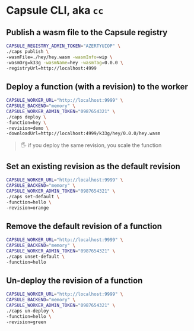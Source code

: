 # Capsule CLI, aka `cc`

## Publish a wasm file to the Capsule registry

```bash
CAPSULE_REGISTRY_ADMIN_TOKEN="AZERTYUIOP" \
./caps publish \
-wasmFile=./hey/hey.wasm -wasmInfo=wip \
-wasmOrg=k33g -wasmName=hey -wasmTag=0.0.0 \
-registryUrl=http://localhost:4999
```

## Deploy a function (with a revision) to the worker

```bash
CAPSULE_WORKER_URL="http://localhost:9999" \
CAPSULE_BACKEND="memory" \
CAPSULE_WORKER_ADMIN_TOKEN="0987654321" \
./caps deploy \
-function=hey \
-revision=demo \
-downloadUrl=http://localhost:4999/k33g/hey/0.0.0/hey.wasm
```
> 🖐 if you deploy the same revision, you scale the function

## Set an existing revision as the default revision

```bash
CAPSULE_WORKER_URL="http://localhost:9999" \
CAPSULE_BACKEND="memory" \
CAPSULE_WORKER_ADMIN_TOKEN="0987654321" \
./caps set-default \
-function=hello \
-revision=orange
```

## Remove the default revision of a function

```bash
CAPSULE_WORKER_URL="http://localhost:9999" \
CAPSULE_BACKEND="memory" \
CAPSULE_WORKER_ADMIN_TOKEN="0987654321" \
./caps unset-default \
-function=hello
```

## Un-deploy the revision of a function

```bash
CAPSULE_WORKER_URL="http://localhost:9999" \
CAPSULE_BACKEND="memory" \
CAPSULE_WORKER_ADMIN_TOKEN="0987654321" \
./caps un-deploy \
-function=hello \
-revision=green
```
